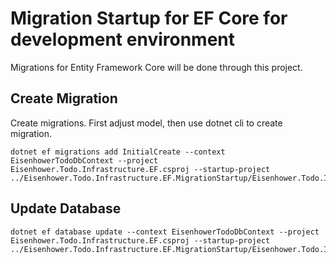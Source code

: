 # Migration Startup for EF Core for development environment

Migrations for Entity Framework Core will be done through this project.

## Create Migration

Create migrations. First adjust model, then use dotnet cli to create migration.

```
dotnet ef migrations add InitialCreate --context EisenhowerTodoDbContext --project Eisenhower.Todo.Infrastructure.EF.csproj --startup-project ../Eisenhower.Todo.Infrastructure.EF.MigrationStartup/Eisenhower.Todo.Infrastructure.EF.MigrationStartup.csproj

```

## Update Database 

```
dotnet ef database update --context EisenhowerTodoDbContext --project Eisenhower.Todo.Infrastructure.EF.csproj --startup-project ../Eisenhower.Todo.Infrastructure.EF.MigrationStartup/Eisenhower.Todo.Infrastructure.EF.MigrationStartup.csproj
```